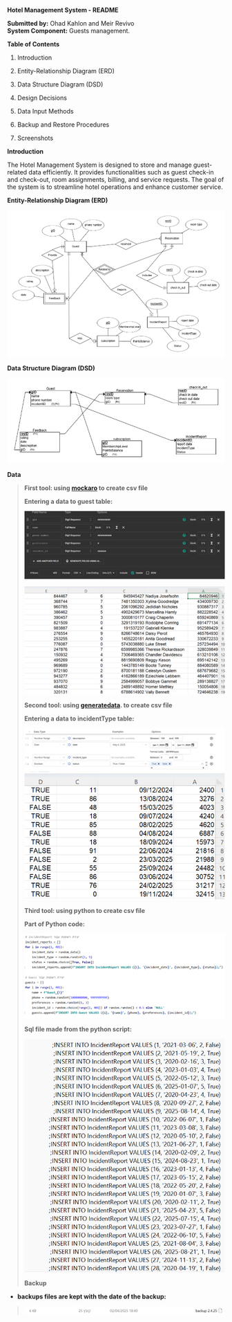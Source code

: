 **Hotel Management System - README**

**Submitted by:** Ohad Kahlon and Meir Revivo\
**System Component:** Guests management.

**Table of Contents**

1.  Introduction

2.  Entity-Relationship Diagram (ERD)

3.  Data Structure Diagram (DSD)

4.  Design Decisions

5.  Data Input Methods

6.  Backup and Restore Procedures

7.  Screenshots

**Introduction**

The Hotel Management System is designed to store and manage
guest-related data efficiently. It provides functionalities such as
guest check-in and check-out, room assignments, billing, and service
requests. The goal of the system is to streamline hotel operations and
enhance customer service.

**Entity-Relationship Diagram (ERD)**

![](images/image1.png)

**Data Structure Diagram (DSD)**

![](images/image2.png)


**Data**

> **First tool: using [mockaro](https://www.mockaroo.com/) to create csv
> file**
>
> **Entering a data to guest table:**
>
> ![](images/image3.png)
>
> ![](images/image4.png)
>
> **Second tool:
> using [generatedata](https://generatedata.com/generator). to create
> csv file**
>
> **Entering a data to incidentType table:**
>
> ![](images/image5.png)
> ![](images/image6.png)
>
> **Third tool: using python to create csv file**
>
> **Part of Python code:**
>
> ![](images/image7.png)
>
> **Sql file made from the python script:**
>
> ![](images/image8.png)
>
> **Backup**

-   **backups files are kept with the date of the backup:**

> ![](images/image9.png)
